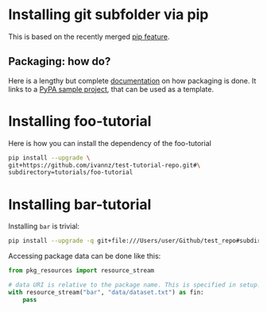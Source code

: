 # Installing git subfolder via pip

This is based on the recently merged [pip feature](https://pip.readthedocs.io/en/stable/reference/pip_install/#vcs-support).

## Packaging: how do?

Here is a lengthy but complete [documentation](https://packaging.python.org/guides/distributing-packages-using-setuptools/#setup-py) on how packaging is done. It links to a [PyPA sample project](https://github.com/pypa/sampleproject), that can be used as a template.

# Installing foo-tutorial

Here is how you can install the dependency of the foo-tutorial
```bash
pip install --upgrade \
git+https://github.com/ivannz/test-tutorial-repo.git#\
subdirectory=tutorials/foo-tutorial
```


# Installing bar-tutorial

Installing `bar` is trivial:
```bash
pip install --upgrade -q git+file:///Users/user/Github/test_repo#subdirectory=tutorials/bar-tutorial
```

Accessing package data can be done like this:
```python
from pkg_resources import resource_stream

# data URI is relative to the package name. This is specified in setup.py
with resource_stream("bar", "data/dataset.txt") as fin:
    pass
```
